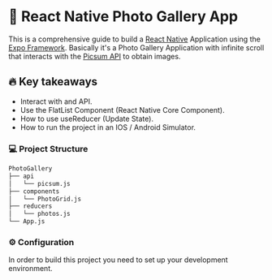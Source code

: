 # 📱 React Native Photo Gallery App

This is a comprehensive guide to build a [React Native](https://reactnative.dev/) Application using the [Expo Framework](https://docs.expo.dev/). Basically it's a Photo Gallery Application with infinite scroll that interacts with the [Picsum API](https://picsum.photos/) to obtain images.

## 🔥 Key takeaways

- Interact with and API.
- Use the FlatList Component (React Native Core Component).
- How to use useReducer (Update State).
- How to run the project in an IOS / Android Simulator.

### 💻 Project Structure

```bash
PhotoGallery
├── api
│   └── picsum.js
├── components
│   └── PhotoGrid.js
├── reducers
│   └── photos.js
└── App.js
```

### ⚙️ Configuration

In order to build this project you need to set up your development environment.

